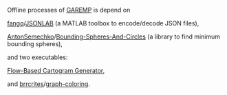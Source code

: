 Offline processes of [GAREMP](http://garemp.github.io/) is depend on 

[fangq](https://github.com/fangq)/[JSONLAB](https://github.com/fangq/jsonlab) (a MATLAB toolbox to encode/decode JSON files), 

[AntonSemechko](https://github.com/AntonSemechko)/[Bounding-Spheres-And-Circles](https://github.com/AntonSemechko/Bounding-Spheres-And-Circles) (a library to find minimum bounding spheres), 

and two executables:

[Flow-Based Cartogram Generator](https://github.com/Flow-Based-Cartograms/go_cart), 

and [brrcrites](https://github.com/brrcrites)/[graph-coloring](https://github.com/brrcrites/graph-coloring).

